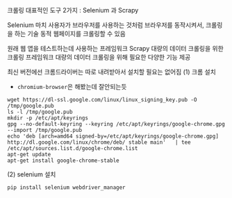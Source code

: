 크롤링 대표적인 도구 2가지 : Selenium 과 Scrapy

	
Selenium	마치 사용자가 브라우저를 사용하는 것처럼 브라우저를 동작시켜서, 크롤링을 하는 기술
동적 웹페이지를 크롤링할 수 있음

원래 웹 앱을 테스트하는데 사용하는 프레임워크
Scrapy	대량의 데이터 크롤링을 위한 크롤링 프레임워크
대량의 데이터 크롤링을 위해 필요한 다양한 기능 제공

최신 버전에선 크롬드라이버는 따로 내려받아서 설치할 필요는 없어짐
(1) 크롬 설치
- `chromium-browser`은 해봤는데 잘안되는듯

```
wget https://dl-ssl.google.com/linux/linux_signing_key.pub -O /tmp/google.pub
ls -l /tmp/google.pub
mkdir -p /etc/apt/keyrings
gpg --no-default-keyring --keyring /etc/apt/keyrings/google-chrome.gpg --import /tmp/google.pub
echo 'deb [arch=amd64 signed-by=/etc/apt/keyrings/google-chrome.gpg] http://dl.google.com/linux/chrome/deb/ stable main'   | tee /etc/apt/sources.list.d/google-chrome.list
apt-get update
apt-get install google-chrome-stable
```
(2) selenium 설치
```python    
pip install selenium webdriver_manager
```
